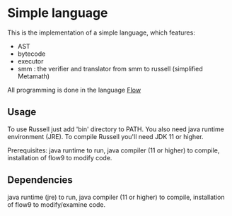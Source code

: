 Simple language
================================

This is the implementation of a simple language, which features:

 * AST
 * bytecode
 * executor
 * smm      : the verifier and translator from smm to russell (simplified Metamath)

All programming is done in the language  [Flow](https://github.com/area9innovation/flow9)

Usage
-----
To use Russell just add 'bin' directory to PATH. You also need java runtime environment (JRE).
To compile Russell you'll need JDK 11 or higher.

Prerequisites: java runtime to run, java compiler (11 or higher) to compile, installation of flow9 to modify code.

Dependencies
------------
java runtime (jre) to run, java compiler (11 or higher) to compile, installation of flow9 to modify/examine code.



